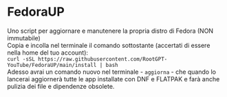# FedoraUP
Uno script per aggiornare e manutenere la propria distro di Fedora (NON immutabile)  
Copia e incolla nel terminale il comando sottostante (accertati di essere nella home del tuo account):  
`curl -sSL https://raw.githubusercontent.com/RootGPT-YouTube/FedoraUP/main/install | bash`  
Adesso avrai un comando nuovo nel terminale - `aggiorna` - che quando lo lancerai aggiornerà tutte le app installate con DNF e FLATPAK e farà anche pulizia dei file e dipendenze obsolete.
